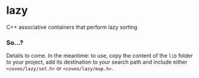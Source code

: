 # lazy
C++ associative containers that perform lazy sorting

### So...?
Details to come. In the meantime: to use, copy the content of the `lib` folder to your project, add its destination to your search path and include either `<coveo/lazy/set.h>` or `<coveo/lazy/map.h>`.
